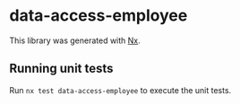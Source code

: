 # data-access-employee

This library was generated with [Nx](https://nx.dev).

## Running unit tests

Run `nx test data-access-employee` to execute the unit tests.
